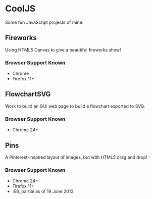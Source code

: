 CoolJS
======

Some fun JavaScript projects of mine.

## Fireworks

Using HTML5 Canvas to give a beautiful fireworks show!

### Browser Support Known
* Chrome
* Firefox 11+

## FlowchartSVG

Work to build an GUI web page to build a flowchart exported to SVG.

### Browser Support Known
* Chrome 24+

## Pins

A Pinterest-inspired layout of images, but with HTML5 drag and drop!

### Browser Support Known
* Chrome 24+
* Firefox 11+
* IE8, partial as of 19 June 2013
